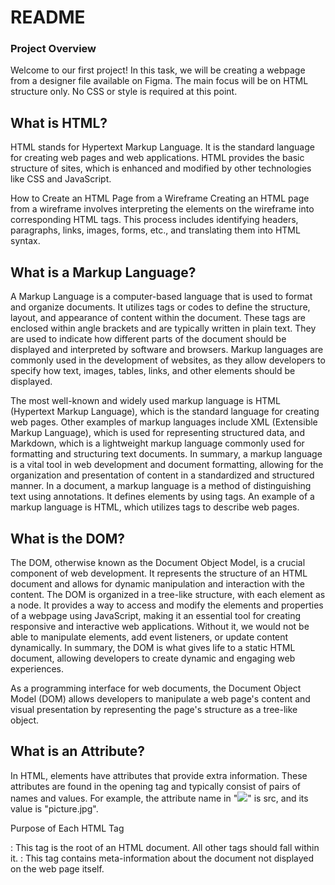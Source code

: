 # README

### Project Overview
Welcome to our first project! In this task, we will be creating a webpage from a designer file available on Figma. The main focus will be on HTML structure only. No CSS or style is required at this point.

## What is HTML?

HTML stands for Hypertext Markup Language. It is the standard language for creating web pages and web applications. HTML provides the basic structure of sites, which is enhanced and modified by other technologies like CSS and JavaScript.

How to Create an HTML Page from a Wireframe
Creating an HTML page from a wireframe involves interpreting the elements on the wireframe into corresponding HTML tags. This process includes identifying headers, paragraphs, links, images, forms, etc., and translating them into HTML syntax.

## What is a Markup Language?

A Markup Language is a computer-based language that is used to format and organize documents. It utilizes tags or codes to define the structure, layout, and appearance of content within the document. These tags are enclosed within angle brackets and are typically written in plain text. They are used to indicate how different parts of the document should be displayed and interpreted by software and browsers. Markup languages are commonly used in the development of websites, as they allow developers to specify how text, images, tables, links, and other elements should be displayed. 

The most well-known and widely used markup language is HTML (Hypertext Markup Language), which is the standard language for creating web pages. Other examples of markup languages include XML (Extensible Markup Language), which is used for representing structured data, and Markdown, which is a lightweight markup language commonly used for formatting and structuring text documents. In summary, a markup language is a vital tool in web development and document formatting, allowing for the organization and presentation of content in a standardized and structured manner.
In a document, a markup language is a method of distinguishing text using annotations. It defines elements by using tags. An example of a markup language is HTML, which utilizes tags to describe web pages.



## What is the DOM?

The DOM, otherwise known as the Document Object Model, is a crucial component of web development. It represents the structure of an HTML document and allows for dynamic manipulation and interaction with the content. The DOM is organized in a tree-like structure, with each element as a node. It provides a way to access and modify the elements and properties of a webpage using JavaScript, making it an essential tool for creating responsive and interactive web applications. Without it, we would not be able to manipulate elements, add event listeners, or update content dynamically. In summary, the DOM is what gives life to a static HTML document, allowing developers to create dynamic and engaging web experiences.

As a programming interface for web documents, the Document Object Model (DOM) allows developers to manipulate a web page's content and visual presentation by representing the page's structure as a tree-like object.



## What is an Attribute?

In HTML, elements have attributes that provide extra information. These attributes are found in the opening tag and typically consist of pairs of names and values. For example, the attribute name in "<img src="picture.jpg">" is src, and its value is "picture.jpg".


Purpose of Each HTML Tag
<html>: This tag is the root of an HTML document. All other tags should fall within it.
<head>: This tag contains meta-information about the document not displayed on the web page itself.
<title>: This tag specifies the title of the web page.
<body>: This tag contains the content displayed to web users.
<h1> to <h6>: These tags represent headings, <h1> being the highest and <h6> the lowest.
<p>: This tag defines a paragraph.
<a>: This tag defines a hyperlink, which is used to link from one page to another.
<img>: This tag is used to embed images in the web page.
<div>: This tag is a container that is used to group other elements.
<span>: This tag is used to group inline-elements in a document.
<ul>/<ol> and <li>: These tags are used for unordered and ordered lists respectively.
<form>: This tag is used to create an HTML form for user input.
<input>: This tag is used to provide input controls in an HTML form.


Here an overview of what we gonna build:

![GitHub Logo](https://github.com/NekodaMushi/holbertonschool-web-development/blob/main/img/img_readme.jpg)
